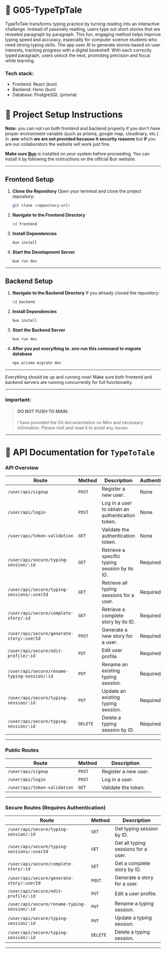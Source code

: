 # :pushpin: G05-TypeTpTale
TypeToTale transforms typing practice by turning reading into an interactive challenge. Instead of passively reading, users type out short stories that are revealed paragraph by paragraph. This fun, engaging method helps improve typing speed and accuracy, especially for computer science students who need strong typing skills. The app uses AI to generate stories based on user interests, tracking progress with a digital bookshelf. With each correctly typed paragraph, users unlock the next, promoting precision and focus while learning.

### Tech stack:
- Frontend: React (bun)
- Backend: Hono (bun)
- Database: PostgreSQL (prisma)

# :rocket: Project Setup Instructions

**Note:** you can not run both frontend and backend properly if you don't have proper environment variable (such as prisma, google map, cloudinary, etc.) in **.env** which **we are not provided because it security reasons** but **if** you are our collaborators the website will work just fine.

**Make sure [Bun](https://bun.sh/)** is installed on your system before proceeding. You can install it by following the instructions on the official Bun website.

---

## Frontend Setup

1. **Clone the Repository**
   Open your terminal and clone the project repository:

   ```bash
   git clone <repository-url>
   ```

2. **Navigate to the Frontend Directory**

   ```bash
   cd frontend
   ```

3. **Install Dependencies**

   ```bash
   bun install
   ```

4. **Start the Development Server**

   ```bash
   bun run dev
   ```

---

## Backend Setup

1. **Navigate to the Backend Directory**
   If you already cloned the repository:

   ```bash
   cd backend
   ```

2. **Install Dependencies**

   ```bash
   bun install
   ```

3. **Start the Backend Server**

   ```bash
   bun run dev
   ```
4. **After you put everything to .env run this command to migrate database**

   ```bash
   npx prisma migrate dev
   ```

---

Everything should be up and running now! Make sure both frontend and backend servers are running concurrently for full functionality.

---

### important:

> #### DO NOT PUSH TO MAIN.
>
> I have provided the Git documentation on Miro and necessary infomation. Please visit and read it to avoid any issues.


---

# :electric_plug: API Documentation for `TypeToTale`

### API Overview

| **Route**                                    | **Method** | **Description**                                  | **Authentication** |
| -------------------------------------------- | ---------- | ------------------------------------------------ | ------------------ |
| `/user/api/signup`                           | `POST`     | Register a new user.                             | None               |
| `/user/api/login`                            | `POST`     | Log in a user to obtain an authentication token. | None               |
| `/user/api/token-validation`                 | `GET`      | Validate the authentication token.               | None               |
| `/user/api/secure/typing-session/:id`        | `GET`      | Retrieve a specific typing session by its ID.    | Required           |
| `/user/api/secure/typing-sessions/:userId`   | `GET`      | Retrieve all typing sessions for a user.         | Required           |
| `/user/api/secure/complete-story/:id`        | `GET`      | Retrieve a complete story by its ID.             | Required           |
| `/user/api/secure/generate-story/:userId`    | `POST`     | Generate a new story for a user.                 | Required           |
| `/user/api/secure/edit-profile/:id`          | `PUT`      | Edit user profile.                               | Required           |
| `/user/api/secure/rename-typing-session/:id` | `PUT`      | Rename an existing typing session.               | Required           |
| `/user/api/secure/typing-session/:id`        | `PUT`      | Update an existing typing session.               | Required           |
| `/user/api/secure/typing-session/:id`        | `DELETE`   | Delete a typing session by ID.                   | Required           |

---

### Public Routes

| **Route**                    | **Method** | **Description**      | 
| ---------------------------- | ---------- | -------------------- |
| `/user/api/signup`           | `POST`     | Register a new user. |
| `/user/api/login`            | `POST`     | Log in a user.       |
| `/user/api/token-validation` | `GET`      | Validate the token.  |

---

### Secure Routes (Requires Authentication)

| **Route**                                    | **Method** | **Description**                     |                                                                              
| -------------------------------------------- | ---------- | ----------------------------------- |
| `/user/api/secure/typing-session/:id`        | `GET`      | Get typing session by ID.           |
| `/user/api/secure/typing-sessions/:userId`   | `GET`      | Get all typing sessions for a user. |
| `/user/api/secure/complete-story/:id`        | `GET`      | Get a complete story by ID.         |
| `/user/api/secure/generate-story/:userId`    | `POST`     | Generate a story for a user.        |
| `/user/api/secure/edit-profile/:id`          | `PUT`      | Edit a user profile.                |
| `/user/api/secure/rename-typing-session/:id` | `PUT`      | Rename a typing session.            |
| `/user/api/secure/typing-session/:id`        | `PUT`      | Update a typing session.            |
| `/user/api/secure/typing-session/:id`        | `DELETE`   | Delete a typing session.            |

---


